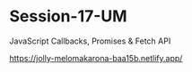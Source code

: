 # Session-17-UM

JavaScript Callbacks, Promises & Fetch API

https://jolly-melomakarona-baa15b.netlify.app/

